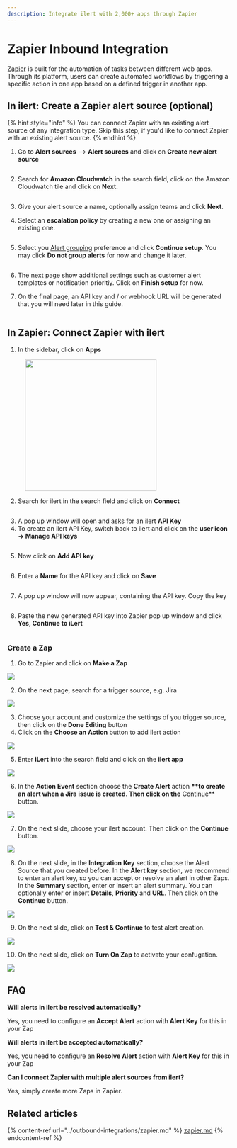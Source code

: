 ```yaml
---
description: Integrate ilert with 2,000+ apps through Zapier
---
```


# Zapier Inbound Integration

[Zapier](https://zapier.com/) is built for the automation of tasks between different web apps. Through its platform, users can create automated workflows by triggering a specific action in one app based on a defined trigger in another app.

## In ilert: Create a Zapier alert source (optional) <a href="#in-ilert" id="in-ilert"></a>

{% hint style="info" %}
You can connect Zapier with an existing alert source of any integration type. Skip this step, if you'd like to connect Zapier with an existing alert source.
{% endhint %}

1.  Go to **Alert sources** --> **Alert sources** and click on **Create new alert source**

    <figure><img src="../../.gitbook/assets/Screenshot 2023-08-28 at 10.21.10.png" alt=""><figcaption></figcaption></figure>
2.  Search for **Amazon Cloudwatch** in the search field, click on the Amazon Cloudwatch tile and click on **Next**.&#x20;

    <figure><img src="../../.gitbook/assets/Screenshot 2023-08-28 at 10.24.23.png" alt=""><figcaption></figcaption></figure>
3. Give your alert source a name, optionally assign teams and click **Next**.
4.  Select an **escalation policy** by creating a new one or assigning an existing one.

    <figure><img src="../../.gitbook/assets/Screenshot 2023-08-28 at 11.37.47.png" alt=""><figcaption></figcaption></figure>
5.  Select you [Alert grouping](../../alerting/alert-sources.md#alert-grouping) preference and click **Continue setup**. You may click **Do not group alerts** for now and change it later.&#x20;

    <figure><img src="../../.gitbook/assets/Screenshot 2023-08-28 at 11.38.24.png" alt=""><figcaption></figcaption></figure>
6. The next page show additional settings such as customer alert templates or notification prioritiy. Click on **Finish setup** for now.
7.  On the final page, an API key and / or webhook URL will be generated that you will need later in this guide.

    <figure><img src="../../.gitbook/assets/Screenshot 2023-08-28 at 11.47.34 (1).png" alt=""><figcaption></figcaption></figure>

## In Zapier: Connect Zapier with ilert <a href="#in-topdesk" id="in-topdesk"></a>

1. In the sidebar, click on **Apps**

<figure><img src="../../.gitbook/assets/zapier-connect-1.png" alt="" width="297"><figcaption></figcaption></figure>

2. Search for ilert in the search field and click on **Connect**

<figure><img src="../../.gitbook/assets/zapier-connect-2.png" alt=""><figcaption></figcaption></figure>

3. A pop up window will open and asks for an ilert **API Key**
4. To create an ilert API Key, switch back to ilert and click on the **user icon -> Manage API keys**

<figure><img src="../../.gitbook/assets/ilert-apikey-1.png" alt=""><figcaption></figcaption></figure>

5. Now click on **Add API key**

<figure><img src="../../.gitbook/assets/ilert-apikey-2.png" alt=""><figcaption></figcaption></figure>

6. Enter a **Name** for the API key and click on **Save**

<figure><img src="../../.gitbook/assets/ilert-apikey-3.png" alt=""><figcaption></figcaption></figure>

7. A pop up window will now appear, containing the API key. Copy the key

<figure><img src="../../.gitbook/assets/ilert-apikey-4.png" alt=""><figcaption></figcaption></figure>

8. Paste the new generated API key into Zapier pop up window and click **Yes, Continue to iLert**

<figure><img src="../../.gitbook/assets/zapier-connect-3.png" alt=""><figcaption></figcaption></figure>

### Create a Zap <a href="#create-action-sequences" id="create-action-sequences"></a>

1. Go to Zapier and click on **Make a Zap**

![](../../.gitbook/assets/Screenshot_29_10_20__16_22.png)

2. On the next page, search for a trigger source, e.g. Jira

![](../../.gitbook/assets/Screenshot_29_10_20__16_35.png)

3. Choose your account and customize the settings of you trigger source, then click on the **Done Editing** button
4. Click on the **Choose an Action** button to add ilert action

![](../../.gitbook/assets/Screenshot_29_10_20__16_39.png)

5. Enter **iLert** into the search field and click on the **ilert app**

![](<../../.gitbook/assets/Screenshot_29_10_20__16_40 (1).png>)

6. In the **Action Event** section choose the **Create Alert** action **\*\*to create an alert when a Jira issue is created. Then click on the** Continue\*\* button.

![](../../.gitbook/assets/Screenshot_29_10_20__16_45.png)

7. On the next slide, choose your ilert account. Then click on the **Continue** button.

![](../../.gitbook/assets/Screenshot_29_10_20__16_47.png)

8. On the next slide, in the **Integration Key** section, choose the Alert Source that you created before. In the **Alert key** section, we recommend to enter an alert key, so you can accept or resolve an alert in other Zaps. In the **Summary** section, enter or insert an alert summary. You can optionally enter or insert **Details**, **Priority** and **URL**. Then click on the **Continue** button.

![](../../.gitbook/assets/Screenshot_29_10_20__23_15.png)

9. On the next slide, click on **Test & Continue** to test alert creation.

![](../../.gitbook/assets/Screenshot_29_10_20__23_22.png)

10. &#x20;On the next slide, click on **Turn On Zap** to activate your confugation.

![](../../.gitbook/assets/Screenshot_29_10_20__23_25.png)

## FAQ <a href="#faq" id="faq"></a>

**Will alerts in ilert be resolved automatically?**

Yes, you need to configure an **Accept Alert** action with **Alert Key** for this in your Zap

**Will alerts in ilert be accepted automatically?**

Yes, you need to configure an **Resolve Alert** action with **Alert Key** for this in your Zap

**Can I connect Zapier with multiple alert sources from ilert?**

Yes, simply create more Zaps in Zapier.

## Related articles

{% content-ref url="../outbound-integrations/zapier.md" %}
[zapier.md](../outbound-integrations/zapier.md)
{% endcontent-ref %}

